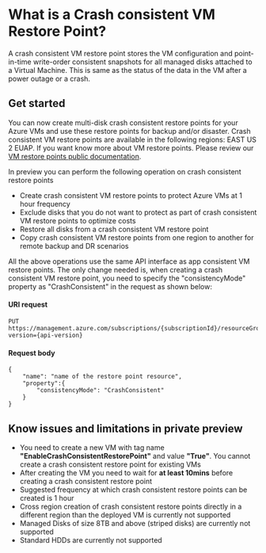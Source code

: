 # What is a Crash consistent VM Restore Point? 
A crash consistent VM restore point stores the VM configuration and point-in-time write-order consistent snapshots for all managed disks attached to a Virtual Machine. This is same as the status of the data in the VM after a power outage or a crash.

## Get started
You can now create multi-disk crash consistent restore points for your Azure VMs and use these restore points for backup and/or disaster. Crash consistent VM restore points are available in the following regions: EAST US 2 EUAP. If you want know more about VM restore points. Please review our [VM restore points public documentation](https://docs.microsoft.com/en-us/azure/virtual-machines/virtual-machines-create-restore-points).

In preview you can perform the following operation on crash consistent restore points
* Create crash consistent VM restore points to protect Azure VMs at 1 hour frequency 
* Exclude disks that you do not want to protect as part of crash consistent VM restore points to optimize costs
* Restore all disks from a crash consistent VM restore point
* Copy crash consistent VM restore points from one region to another for remote backup and DR scenarios

All the above operations use the same API interface as app consistent VM restore points. The only change needed is, when creating a crash consistent VM restore point, you need to specify the "consistencyMode" property as "CrashConsistent" in the request as shown below:

#### URI request
```
PUT https://management.azure.com/subscriptions/{subscriptionId}/resourceGroups/{resourceGroupName}/providers/Microsoft.Compute/restorePointCollections/{restorePointCollectionName}/restorePoints/{restorePointName}&api-version={api-version}
```
#### Request body
```
{
    "name": "name of the restore point resource",
    "property":{
        "consistencyMode": "CrashConsistent"
    } 
}
```

## Know issues and limitations in private preview
* You need to create a new VM with tag name **"EnableCrashConsistentRestorePoint"** and value **"True"**. You cannot create a crash consistent restore point for existing VMs
* After creating the VM you need to wait for **at least 10mins** before creating a crash consistent restore point
* Suggested frequency at which crash consistent restore points can be created is 1 hour
* Cross region creation of crash consistent restore points directly in a different region than the deployed VM is currently not supported
* Managed Disks of size 8TB and above (striped disks) are currently not supported
* Standard HDDs are currently not supported
